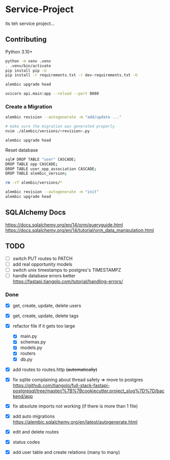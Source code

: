 # Service-Project

its teh service project...

## Contributing

Python 3.10+

```bash
python -m venv .venv
. .venv/bin/activate
pip install pip -U
pip install -r requirements.txt -r dev-requirements.txt -U

alembic upgrade head

uvicorn api.main:app --reload --port 8080
```

### Create a Migration

```bash
alembic revision --autogenerate -m "add/update ..."

# make sure the migration was generated properly
nvim ./alembic/versions/<revision>.py

alembic upgrade head
```

Reset database

```bash
sql# DROP TABLE "user" CASCADE;
DROP TABLE opp CASCADE;
DROP TABLE user_opp_association CASCADE;
DROP TABLE alembic_version;

rm -rf alembic/versions/*

alembic revision --autogenerate -m "init"
alembic upgrade head
```

## SQLAlchemy Docs

<https://docs.sqlalchemy.org/en/14/orm/queryguide.html>
<https://docs.sqlalchemy.org/en/14/tutorial/orm_data_manipulation.html>

## TODO

- [ ] switch PUT routes to PATCH
- [ ] add real opportunity models
- [ ] switch unix timestamps to postgres's TIMESTAMPZ
- [ ] handle database errors better <https://fastapi.tiangolo.com/tutorial/handling-errors/>

### Done

- [x] get, create, update, delete users

- [x] get, create, update, delete tags
- [x] refactor file if it gets too large

  - [x] main.py
  - [x] schemas.py
  - [x] models.py
  - [x] routers
  - [x] db.py

- [x] add routes to routes.http ~~(automatically)~~

- [x] fix sqlite complaining about thread safety => move to postgres <https://github.com/tiangolo/full-stack-fastapi-postgresql/tree/master/%7B%7Bcookiecutter.project_slug%7D%7D/backend/app>
- [x] fix absolute imports not working (if there is more than 1 file)
- [x] add auto migrations <https://alembic.sqlalchemy.org/en/latest/autogenerate.html>
- [x] edit and delete routes
- [x] status codes
- [x] add user table and create relations (many to many)
